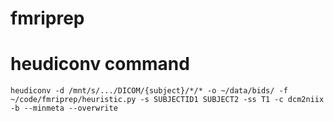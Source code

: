 # fmriprep

# heudiconv command
`heudiconv -d /mnt/s/.../DICOM/{subject}/*/* -o ~/data/bids/ -f ~/code/fmriprep/heuristic.py -s SUBJECTID1 SUBJECT2 -ss T1 -c dcm2niix -b --minmeta --overwrite`
